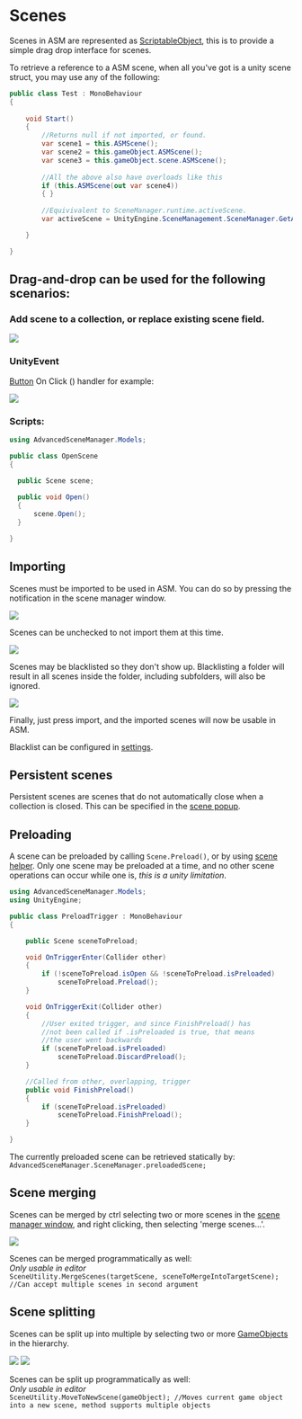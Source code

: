 # Scenes

Scenes in ASM are represented as [ScriptableObject](https://docs.unity3d.com/Manual/class-ScriptableObject.html), this is to provide a simple drag drop interface for scenes.

To retrieve a reference to a ASM scene, when all you've got is a unity scene struct, you may use any of the following:

``` csharp 
public class Test : MonoBehaviour
{
	
	void Start()
	{
		//Returns null if not imported, or found.
		var scene1 = this.ASMScene();
		var scene2 = this.gameObject.ASMScene();
		var scene3 = this.gameObject.scene.ASMScene();
		
		//All the above also have overloads like this
		if (this.ASMScene(out var scene4))
		{ }
		
		//Equivivalent to SceneManager.runtime.activeScene.
		var activeScene = UnityEngine.SceneManagement.SceneManager.GetActiveScene().ASMScene();

	}

}
```

## Drag-and-drop can be used for the following scenarios:
### Add scene to a collection, or replace existing scene field.

![](../image/drop-area.png)
### UnityEvent

[Button](https://docs.unity3d.com/Packages/com.unity.ugui@1.0/manual/script-Button.html) On Click () handler for example:

![](../image/button-click-scene-open.png)
### Scripts:

  ```csharp
  using AdvancedSceneManager.Models;
  
  public class OpenScene
  {
	
	public Scene scene;

	public void Open()
	{
		scene.Open();
	}

  }
  ```

## Importing

Scenes must be imported to be used in ASM. You can do so by pressing the notification in the scene manager window.

![](../image/scene-import-notification.png)

Scenes can be unchecked to not import them at this time.

![](../image/import-scene-popup.png)

Scenes may be blacklisted so they don't show up. Blacklisting a folder will result in all scenes inside the folder, including subfolders, will also be ignored.

![](../image/blacklist.png)

Finally, just press import, and the imported scenes will now be usable in ASM.

Blacklist can be configured in [settings](Scene%20manager%20window.md#assets-page).
## Persistent scenes

Persistent scenes are scenes that do not automatically close when a collection is closed. This can be specified in the [scene popup](Scene%20manager%20window.md#scene-popup).
## Preloading

A scene can be preloaded by calling `Scene.Preload()`, or by using [scene helper](Scene%20helper.md). Only one scene may be preloaded at a time, and no other scene operations can occur while one is, *this is a unity limitation*.

```csharp
using AdvancedSceneManager.Models;
using UnityEngine;

public class PreloadTrigger : MonoBehaviour
{

    public Scene sceneToPreload;

    void OnTriggerEnter(Collider other)
    {
        if (!sceneToPreload.isOpen && !sceneToPreload.isPreloaded)
            sceneToPreload.Preload();
    }

    void OnTriggerExit(Collider other)
    {
        //User exited trigger, and since FinishPreload() has
        //not been called if .isPreloaded is true, that means
        //the user went backwards
        if (sceneToPreload.isPreloaded)
            sceneToPreload.DiscardPreload();
    }

    //Called from other, overlapping, trigger
    public void FinishPreload()
    {
        if (sceneToPreload.isPreloaded)
            sceneToPreload.FinishPreload();
    }

}
```

The currently preloaded scene can be retrieved statically by:\
`AdvancedSceneManager.SceneManager.preloadedScene;`
## Scene merging

Scenes can be merged by ctrl selecting two or more scenes in the [scene manager window](Scene%20manager%20window.md), and right clicking, then selecting 'merge scenes...'.

![](../image/scene-context-menu.png)

Scenes can be merged programmatically as well:\
*Only usable in editor*\
`SceneUtility.MergeScenes(targetScene, sceneToMergeIntoTargetScene); //Can accept multiple scenes in second argument`

## Scene splitting

Scenes can be split up into multiple by selecting two or more [GameObjects](https://docs.unity3d.com/Manual/class-GameObject.html) in the hierarchy.

![](../image/scene-split-menu.png)
![](../image/scene-split-result.png)

Scenes can be split up programmatically as well:\
*Only usable in editor*\
`SceneUtility.MoveToNewScene(gameObject); //Moves current game object into a new scene, method supports multiple objects`
